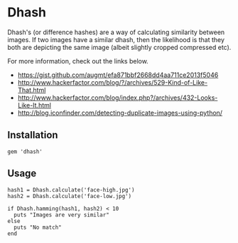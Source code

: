# Dhash

Dhash's (or difference hashes) are a way of calculating similarity between images. If two images have a similar dhash, then the likelihood is that they both are depicting the same image (albeit slightly cropped compressed etc).

For more information, check out the links below.

- https://gist.github.com/augmt/efa871bbf2668dd4aa711ce2013f5046
- http://www.hackerfactor.com/blog/?/archives/529-Kind-of-Like-That.html
- http://www.hackerfactor.com/blog/index.php?/archives/432-Looks-Like-It.html
- http://blog.iconfinder.com/detecting-duplicate-images-using-python/

## Installation

    gem 'dhash'

## Usage

    hash1 = Dhash.calculate('face-high.jpg')
    hash2 = Dhash.calculate('face-low.jpg')

    if Dhash.hamming(hash1, hash2) < 10
      puts "Images are very similar"
    else
      puts "No match"
    end
